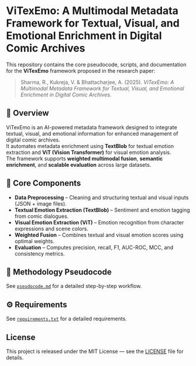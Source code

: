 # ViTexEmo: A Multimodal Metadata Framework for Textual, Visual, and Emotional Enrichment in Digital Comic Archives

This repository contains the core pseudocode, scripts, and documentation for the **ViTexEmo** framework proposed in the research paper:
> Sharma, R., Kukreja, V. & Bhattacharjee, A. (2025). *ViTexEmo: A Multimodal Metadata Framework for Textual, Visual, and Emotional Enrichment in Digital Comic Archives.*

## 📘 Overview
ViTexEmo is an AI-powered metadata framework designed to integrate textual, visual, and emotional information for enhanced management of digital comic archives.  
It automates metadata enrichment using **TextBlob** for textual emotion extraction and **ViT (Vision Transformer)** for visual emotion analysis.  
The framework supports **weighted multimodal fusion**, **semantic enrichment**, and **scalable evaluation** across large datasets.

## 🧩 Core Components
- **Data Preprocessing** – Cleaning and structuring textual and visual inputs (JSON + image files).  
- **Textual Emotion Extraction (TextBlob)** – Sentiment and emotion tagging from comic dialogues.  
- **Visual Emotion Extraction (ViT)** – Emotion recognition from character expressions and scene colors.  
- **Weighted Fusion** – Combines textual and visual emotion scores using optimal weights.  
- **Evaluation** – Computes precision, recall, F1, AUC-ROC, MCC, and consistency metrics.

## 🧠 Methodology Pseudocode
See [`pseudocode.md`](pseudocode.md) for a detailed step-by-step workflow.

## ⚙️ Requirements
See [`requirements.txt`](requirements.txt) for a detailed requirements.

## License

This project is released under the MIT License — see the [LICENSE](LICENSE) file for details.

